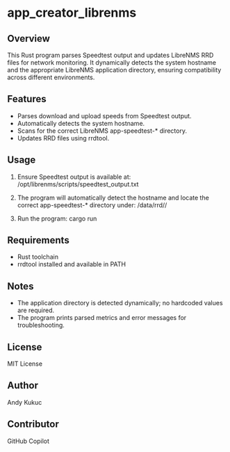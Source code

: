 app_creator_librenms
====================

Overview
--------
This Rust program parses Speedtest output and updates LibreNMS RRD files for network monitoring. It dynamically detects the system hostname and the appropriate LibreNMS application directory, ensuring compatibility across different environments.

Features
--------
- Parses download and upload speeds from Speedtest output.
- Automatically detects the system hostname.
- Scans for the correct LibreNMS app-speedtest-* directory.
- Updates RRD files using rrdtool.

Usage
-----
1. Ensure Speedtest output is available at:
   /opt/librenms/scripts/speedtest_output.txt

2. The program will automatically detect the hostname and locate the correct app-speedtest-* directory under:
   /data/rrd/<hostname>/

3. Run the program:
   cargo run

Requirements
------------
- Rust toolchain
- rrdtool installed and available in PATH

Notes
-----
- The application directory is detected dynamically; no hardcoded values are required.
- The program prints parsed metrics and error messages for troubleshooting.

License
-------
MIT License

Author
------
Andy Kukuc

Contributor
-----------
GitHub Copilot